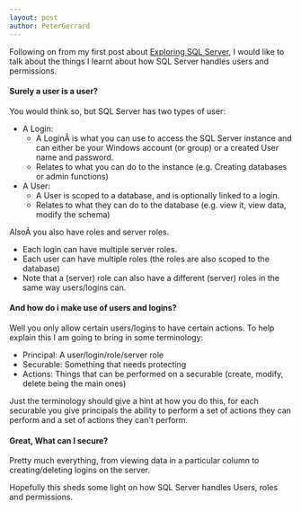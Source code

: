 ```yaml
---
layout: post
author: PeterGerrard
---
```

Following on from my first post about <a title="Exploring SQL Server" href="https://peterlgerrard.wordpress.com/2015/05/29/exploring-sql-server/">Exploring SQL Server</a>, I would like to talk about the things I learnt about how SQL Server handles users and permissions.
<h4>Surely a user is a user?</h4>
You would think so, but SQL Server has two types of user:
<ul>
	<li>A Login:
<ul>
	<li>A LoginÂ is what you can use to access the SQL Server instance and can either be your Windows account (or group) or a created User name and password.</li>
	<li>Relates to what you can do to the instance (e.g. Creating databases or admin functions)</li>
</ul>
</li>
	<li>A User:
<ul>
	<li>A User is scoped to a database, and is optionally linked to a login.</li>
	<li>Relates to what they can do to the database (e.g. view it, view data, modify the schema)</li>
</ul>
</li>
</ul>
AlsoÂ you also have roles and server roles.
<ul>
	<li>Each login can have multiple server roles.</li>
	<li>Each user can have multiple roles (the roles are also scoped to the database)</li>
	<li>Note that a (server) role can also have a different (server) roles in the same way users/logins can.</li>
</ul>
<h4>And how do i make use of users and logins?</h4>
Well you only allow certain users/logins to have certain actions. To help explain this I am going to bring in some terminology:
<ul>
	<li>Principal: A user/login/role/server role</li>
	<li>Securable: Something that needs protecting</li>
	<li>Actions: Things that can be performed on a securable (create, modify, delete being the main ones)</li>
</ul>
Just the terminology should give a hint at how you do this, for each securable you give principals the ability to perform a set of actions they can perform and a set of actions they can't perform.
<h4>Great, What can I secure?</h4>
Pretty much everything, from viewing data in a particular column to creating/deleting logins on the server.

Hopefully this sheds some light on how SQL Server handles Users, roles and permissions.
